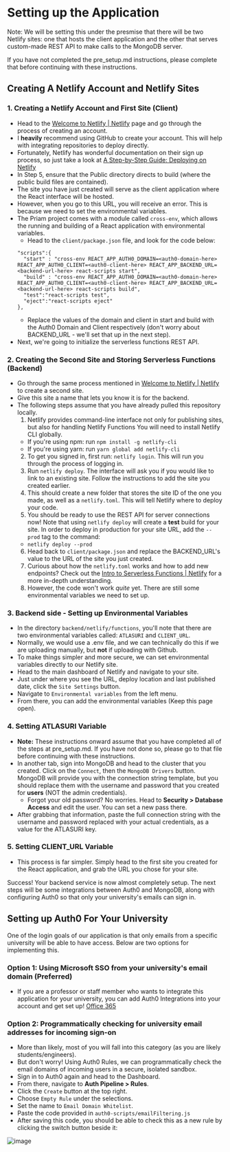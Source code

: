 # Setting up the Application

Note: We will be setting this under the presmise that there will be two Netlify sites: one that hosts the client application and the other that serves custom-made REST API to make calls to the MongoDB server.

If you have not completed the pre_setup.md instructions, please complete that before continuing with these instructions.

## Creating A Netlify Account and Netlify Sites

### 1. Creating a Netlify Account and First Site (Client)
- Head to the [Welcome to Netlify | Netlify](https://app.netlify.com/signup) page and go through the process of creating an account.
- I **heavily** recommend using GitHub to create your account. This will help with integrating repositories to deploy directly.
- Fortunately, Netlify has wonderful documentation on their sign up process, so just take a look at [A Step-by-Step Guide: Deploying on Netlify](https://www.netlify.com/blog/2016/09/29/a-step-by-step-guide-deploying-on-netlify/)
- In Step 5, ensure that the Public directory directs to build (where the public build files are contained).
- The site you have just created will serve as the client application where the React interface will be hosted.
- However, when you go to this URL, you will receive an error. This is because we need to set the environmental variables.
- The Priam project comes with a module called ```cross-env```, which allows the running and building of a React application with environmental variables.
  - Head to the ```client/package.json``` file, and look for the code below:
  ```
  "scripts":{
    "start" : "cross-env REACT_APP_AUTH0_DOMAIN=<auth0-domain-here> REACT_APP_AUTH0_CLIENT=<auth0-client-here> REACT_APP_BACKEND_URL=<backend-url-here> react-scripts start",
    "build" : "cross-env REACT_APP_AUTH0_DOMAIN=<auth0-domain-here> REACT_APP_AUTH0_CLIENT=<auth0-client-here> REACT_APP_BACKEND_URL=<backend-url-here> react-scripts build",
    "test":"react-scripts test",
    "eject":"react-scripts eject"
  },
  ```
  - Replace the values of the domain and client in start and build with the Auth0 Domain and Client respectively (don't worry about BACKEND_URL - we'll set that up in the next step).
- Next, we're going to initialize the serverless functions REST API.

### 2. Creating the Second Site and Storing Serverless Functions (Backend)
- Go through the same process mentioned in [Welcome to Netlify | Netlify](https://app.netlify.com/signup) to create a second site.
- Give this site a name that lets you know it is for the backend.
- The following steps assume that you have already pulled this repository locally.
  1. Netlify provides command-line interface not only for publishing sites, but also for handling Netlify Functions You will need to install Netlify CLI globally.
  - If you're using npm: run ```npm install -g netlify-cli```  
  - If you're using yarn: run ```yarn global add netlify-cli```
  2. To get you signed in, first run: ```netlify login```. This will run you through the process of logging in.
  3. Run ```netlify deploy```. The interface will ask you if you would like to link to an existing site. Follow the instructions to add the site you created earlier.
  4. This should create a new folder that stores the site ID of the one you made, as well as a ```netlify.toml```. This will tell Netlify where to deploy your code.
  5. You should be ready to use the REST API for server connections now! Note that using ```netlify deploy``` will create a **test** build for your site. In order to deploy in production for your site URL, add the ```--prod``` tag to the command:
  - ```netlify deploy --prod```
  6. Head back to ```client/package.json``` and replace the BACKEND_URL's value to the URL of the site you just created.
  7. Curious about how the ```netlify.toml``` works and how to add new endpoints? Check out the [Intro to Serverless Functions | Netlify](https://www.netlify.com/blog/intro-to-serverless-functions/) for a more in-depth understanding.
  8. However, the code won't work *quite* yet. There are still some environmental variables we need to set up.

### 3. Backend side - Setting up Environmental Variables
- In the directory ```backend/netlify/functions```, you'll note that there are two environmental variables called: ```ATLASURI``` and ```CLIENT_URL```.
- Normally, we would use a .env file, and we can technically do this if we are uploading manually, but **not** if uploading with Github.
- To make things simpler and more secure, we can set environmental variables directly to our Netlify site. 
- Head to the main dashboard of Netlify and navigate to your site.
- Just under where you see the URL, deploy location and last published date, click the ```Site Settings``` button.
- Navigate to ```Environmental variables``` from the left menu.
- From there, you can add the environmental variables (Keep this page open).

### 4. Setting ATLASURI Variable
- **Note:** These instructions onward assume that you have completed all of the steps at pre_setup.md. If you have not done so, please go to that file before continuing with these instructions.
- In another tab, sign into MongoDB and head to the cluster that you created. Click on the ```Connect```, then the ```MongoDB Drivers``` button. MongoDB will provide you with the connection string template, but you should replace them with the username and password that you created for **users** (NOT the admin credentials).
  - Forgot your old password? No worries. Head to **Security > Database Access** and edit the user. You can set a new pass there.
- After grabbing that information, paste the full connection string with the username and password replaced with your actual credentials, as a value for the ATLASURI key.

### 5. Setting CLIENT_URL Variable

- This process is far simpler. Simply head to the first site you created for the React application, and grab the URL you chose for your site.


Success! Your backend service is now almost completely setup. The next steps will be some integrations between Auth0 and MongoDB, along with configuring Auth0 so that only your university's emails can sign in.

## Setting up Auth0 For Your University

One of the login goals of our application is that only emails from a specific university will be able to have access. Below are two options for implementing this.

### Option 1: Using Microsoft SSO from your university's email domain (Preferred)

- If you are a professor or staff member who wants to integrate this application for your university, you can add Auth0 Integrations into your account and get set up! [Office 365](https://marketplace.auth0.com/integrations/office-365-sso)


### Option 2: Programmatically checking for university email addresses for incoming sign-on

- More than likely, most of you will fall into this category (as you are likely students/engineers).
- But don't worry! Using Auth0 Rules, we can programmatically check the email domains of incoming users in a secure, isolated sandbox.
- Sign in to Auth0 again and head to the Dashboard.
- From there, navigate to **Auth Pipeline > Rules**.
- Click the ```Create``` button at the top right.
- Choose ```Empty Rule``` under the selections.
- Set the name to ```Email Domain Whitelist```.
- Paste the code provided in ```auth0-scripts/emailFiltering.js```
- After saving this code, you should be able to check this as a new rule by clicking the switch button beside it:

![image](https://user-images.githubusercontent.com/104329626/225686228-518ab408-4cd7-4d48-8031-f186c8f1d2d9.png)


